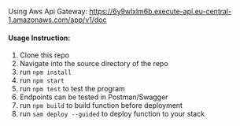 Using Aws Api Gateway: https://6y9wlxlm6b.execute-api.eu-central-1.amazonaws.com/app/v1/doc

#### Usage Instruction:

1. Clone this repo
2. Navigate into the source directory of the repo
3. run `npm install`
4. run `npm start`
5. run `npm test` to test the program
6. Endpoints can be tested in Postman/Swagger
7. run `npm build` to build function before deployment
8. run `sam deploy --guided` to deploy function to your stack

